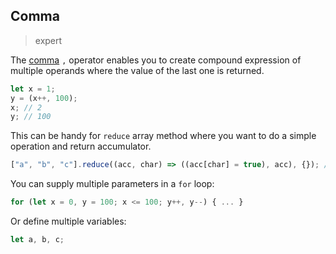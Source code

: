 ## Comma

> expert

The [comma](https://developer.mozilla.org/en-US/docs/Web/JavaScript/Reference/Operators/Comma_Operator) `,` operator enables you to create compound expression of multiple operands where the value of the last one is returned.

```js
let x = 1;
y = (x++, 100);
x; // 2
y; // 100
```

This can be handy for `reduce` array method where you want to do a simple operation and return accumulator.

```js
["a", "b", "c"].reduce((acc, char) => ((acc[char] = true), acc), {}); // { a: true, b: true, c: true }
```

You can supply multiple parameters in a `for` loop:

```js
for (let x = 0, y = 100; x <= 100; y++, y--) { ... }
```

Or define multiple variables:

```js
let a, b, c;
```
